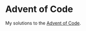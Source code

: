 Advent of Code
==============

My solutions to the [Advent of Code][].

  [Advent of Code]: <https://adventofcode.com/>
